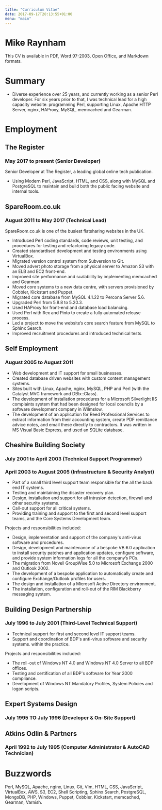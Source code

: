 ```yaml
---
title: "Curriculum Vitae"
date: 2017-09-17T20:13:55+01:00
menu: "main"
---
```

# Mike Raynham

This CV is available in [PDF][1], [Word 97-2003][2], [Open Office][3], and
[Markdown][4] formats.

# Summary

* Diverse experience over 25 years, and currently working as a senior Perl
  developer.  For six years prior to that, I was technical lead for a high
  capacity website: programming Perl, supporting Linux, Apache HTTP Server,
  nginx, HAProxy, MySQL, memcached and Gearman.

# Employment

## The Register
### May 2017 to present (Senior Developer)

Senior Developer at The Register, a leading global online tech publication.

* Using Modern Perl, JavaScript, HTML, and CSS, along with MySQL and PostgreSQL
  to maintain and build both the public facing website and internal tools.

##  SpareRoom.co.uk
### August 2011 to May 2017 (Technical Lead)

SpareRoom.co.uk is one of the busiest flatsharing websites in the UK.

* Introduced Perl coding standards, code reviews, unit testing, and procedures
  for testing and refactoring legacy code.
* Created standardised development and testing environments using VirtualBox.
* Migrated version control system from Subversion to Git.
* Moved advert photo storage from a physical server to Amazon S3 with an ELB
  and EC2 front-end.
* Improved site performance and scalability by implementing memcached and
  Gearman.
* Moved core systems to a new data centre, with servers provisioned by Cobbler,
  Kickstart and Puppet.
* Migrated core database from MySQL 4.1.22 to Percona Server 5.6.
* Upgraded Perl from 5.8.8 to 5.20.3.
* Used HAProxy for front-end and database load balancing.
* Used Perl with Rex and Pinto to create a fully automated release process.
* Led a project to move the website’s core search feature from MySQL to Sphinx
  Search.
* Improved recruitment procedures and introduced technical tests.

##  Self Employment
### August 2005 to August 2011

* Web development and IT support for small businesses.
* Created database driven websites with custom content management systems.
* Sites built with Linux, Apache, nginx, MySQL, PHP and Perl (with the Catalyst
  MVC framework and DBIx::Class).
* The development of installation procedures for a Microsoft Silverlight IIS
  complaints system that had been designed for local councils by a software
  development company in Wilmslow.
* The development of an application for Reed Professional Services to extract
  information from their accounting system, create PDF remittance advice notes,
  and email these directly to contractors.  It was written in MS Visual Basic
  Express, and used an SQLite database.

##  Cheshire Building Society
### July 2001 to April 2003 (Technical Support Programmer)
### April 2003 to August 2005 (Infrastructure & Security Analyst)

* Part of a small third level support team responsible for the all the back end
  IT systems.
* Testing and maintaining the disaster recovery plan.
* Design, installation and support for all intrusion detection, firewall and
  other security systems.
* Call-out support for all critical systems.
* Providing training and support to the first and second level support teams,
  and the Core Systems Development team.

Projects and responsibilities included:

* Design, implementation and support of the company's anti-virus software and
  procedures.
* Design, development and maintenance of a bespoke VB 6.0 application to
  install security patches and application updates, configure software, and
  provide system information logs for all the company’s PCs.
* The migration from Novell GroupWise 5.0 to Microsoft Exchange 2000 and
  Outlook 2002.
* The development of a bespoke application to automatically create and
  configure Exchange/Outlook profiles for users.
* The design and installation of a Microsoft Active Directory environment.
* The installation, configuration and roll-out of the RIM Blackberry messaging
  system.

## Building Design Partnership
### July 1996 to July 2001 (Third-Level Technical Support)

* Technical support for first and second level IT support teams.
* Support and coordination of BDP's anti-virus software and security systems.
  within the practice.

Projects and responsibilities included:

* The roll-out of Windows NT 4.0 and Windows NT 4.0 Server to all BDP offices.
* Testing and certification of all BDP's software for Year 2000 compliance.
* Development of Windows NT Mandatory Profiles, System Policies and logon
  scripts.

## Expert Systems Design
### July 1995 TO July 1996 (Developer & On-Site Support)

## Atkins Odlin & Partners
### April 1992 to July 1995 (Computer Administrator & AutoCAD Technician)

# Buzzwords

Perl, MySQL, Apache, nginx, Linux, Git, Vim, HTML, CSS, JavaScript, VirtualBox,
AWS, S3, EC2, Shell Scripting, Sphinx Search, PostgreSQL, MongoDB, PHP,
Windows, Puppet, Cobbler, Kickstart, memcached, Gearman, Varnish.

[1]: https://github.com/mikeraynham/cv/raw/master/mike_raynham_cv.pdf
[2]: https://github.com/mikeraynham/cv/raw/master/mike_raynham_cv.doc
[3]: https://github.com/mikeraynham/cv/raw/master/mike_raynham_cv.odt
[4]: https://github.com/mikeraynham/cv/raw/master/mike_raynham_cv.mkd
